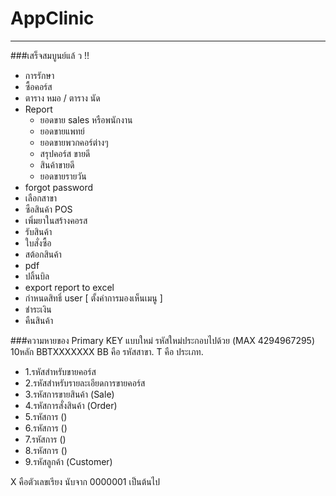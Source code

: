 # AppClinic
----------------------
###เสร็จสมบูนย์แล้ ว !!
- การรักษา
- ซื้อคอร์ส
- ตาราง หมอ / ตาราง นัด
- Report
    - ยอดขาย sales หรือพนักงาน
    - ยอดขายแพทย์
    - ยอดขายพวกคอร์ต่างๆ
    - สรุปคอร์ส ขายดี
    - สินค้าขายดี
    - ยอดขายรายวัน
- forgot password
- เลือกสาขา
- ซือสินค้า POS
- เพิ่มยาในสร้างคอรส
- รับสินค้า
- ใบสั่งซื้อ
- สต้อกสินค้า
- pdf
- ปลิ้นบิล
- export report to excel
- กำหนดสิทธิ์ user [ ตั้งค่าการมองเห็นเมนู ]
- ชำระเงิน
- คืนสินค้า

###ความหายของ Primary KEY แบบใหม่
รหัสใหม่ประกอบไปด้วย (MAX 4294967295) 10หลัก
BBTXXXXXXX
BB คือ รหัสสาขา.
T คือ ประเภท. 
- 1.รหัสสำหรับขายคอร์ส
- 2.รหัสสำหรับรายละเอียดการขายคอร์ส
- 3.รหัสการขายสินค้า (Sale)
- 4.รหัสการสั่งสินค้า (Order)
- 5.รหัสการ ()
- 6.รหัสการ ()
- 7.รหัสการ ()
- 8.รหัสการ ()
- 9.รหัสลูกค้า (Customer)

X คือตัวเลขเรียง นับจาก 0000001 เป็นต้นไป
